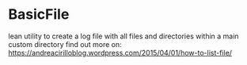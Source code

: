 # BasicFile
lean utility to create a log file with all files and directories within a main custom directory
find out more on: https://andreacirilloblog.wordpress.com/2015/04/01/how-to-list-file/
